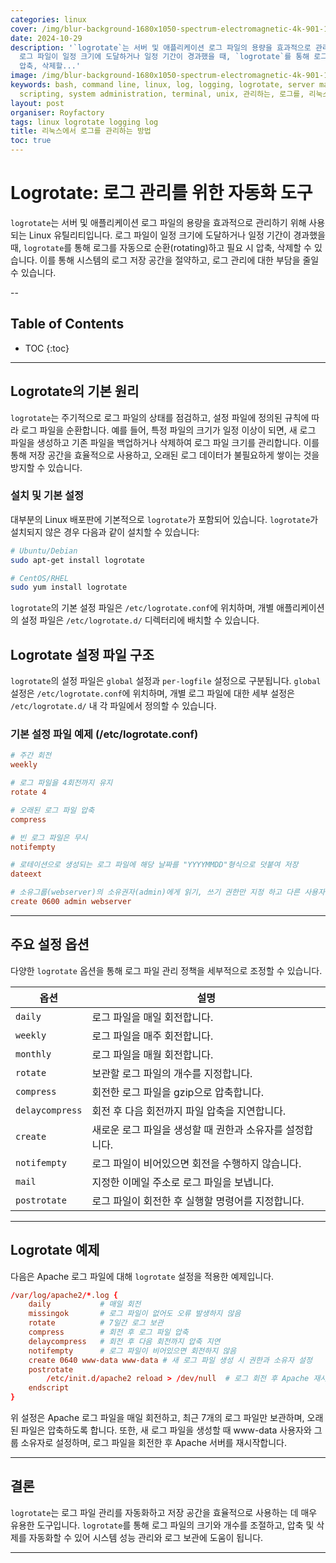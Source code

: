 ```yaml
---
categories: linux
cover: /img/blur-background-1680x1050-spectrum-electromagnetic-4k-901-1.jpg
date: 2024-10-29
description: '`logrotate`는 서버 및 애플리케이션 로그 파일의 용량을 효과적으로 관리하기 위해 사용되는 Linux 유틸리티입니다.
  로그 파일이 일정 크기에 도달하거나 일정 기간이 경과했을 때, `logrotate`를 통해 로그를 자동으로 순환(rotating)하고 필요 시
  압축, 삭제할...'
image: /img/blur-background-1680x1050-spectrum-electromagnetic-4k-901-1.jpg
keywords: bash, command line, linux, log, logging, logrotate, server management, shell
  scripting, system administration, terminal, unix, 관리하는, 로그를, 리눅스에서, 방법
layout: post
organiser: Royfactory
tags: linux logrotate logging log
title: 리눅스에서 로그를 관리하는 방법
toc: true
---
```


# Logrotate: 로그 관리를 위한 자동화 도구

`logrotate`는 서버 및 애플리케이션 로그 파일의 용량을 효과적으로 관리하기 위해 사용되는 Linux 유틸리티입니다. 로그 파일이 일정 크기에 도달하거나 일정 기간이 경과했을 때, `logrotate`를 통해 로그를 자동으로 순환(rotating)하고 필요 시 압축, 삭제할 수 있습니다. 이를 통해 시스템의 로그 저장 공간을 절약하고, 로그 관리에 대한 부담을 줄일 수 있습니다.

--
## Table of Contents

* TOC
{:toc}

---


## Logrotate의 기본 원리

`logrotate`는 주기적으로 로그 파일의 상태를 점검하고, 설정 파일에 정의된 규칙에 따라 로그 파일을 순환합니다. 예를 들어, 특정 파일의 크기가 일정 이상이 되면, 새 로그 파일을 생성하고 기존 파일을 백업하거나 삭제하여 로그 파일 크기를 관리합니다. 이를 통해 저장 공간을 효율적으로 사용하고, 오래된 로그 데이터가 불필요하게 쌓이는 것을 방지할 수 있습니다.

### 설치 및 기본 설정

대부분의 Linux 배포판에 기본적으로 `logrotate`가 포함되어 있습니다. `logrotate`가 설치되지 않은 경우 다음과 같이 설치할 수 있습니다:

```bash
# Ubuntu/Debian
sudo apt-get install logrotate

# CentOS/RHEL
sudo yum install logrotate
```

`logrotate`의 기본 설정 파일은 `/etc/logrotate.conf`에 위치하며, 개별 애플리케이션의 설정 파일은 `/etc/logrotate.d/` 디렉터리에 배치할 수 있습니다.

## Logrotate 설정 파일 구조

`logrotate`의 설정 파일은 `global` 설정과 `per-logfile` 설정으로 구분됩니다. `global` 설정은 `/etc/logrotate.conf`에 위치하며, 개별 로그 파일에 대한 세부 설정은 `/etc/logrotate.d/` 내 각 파일에서 정의할 수 있습니다.

### 기본 설정 파일 예제 (/etc/logrotate.conf)

```conf
# 주간 회전
weekly

# 로그 파일을 4회전까지 유지
rotate 4

# 오래된 로그 파일 압축
compress

# 빈 로그 파일은 무시
notifempty

# 로테이션으로 생성되는 로그 파일에 해당 날짜를 "YYYYMMDD"형식으로 덧붙여 저장
dateext

# 소유그룹(webserver)의 소유권자(admin)에게 읽기, 쓰기 권한만 지정 하고 다른 사용자에게 권한 부여 안함
create 0600 admin webserver
```

---

## 주요 설정 옵션

다양한 `logrotate` 옵션을 통해 로그 파일 관리 정책을 세부적으로 조정할 수 있습니다.

|옵션|설명|
|---|-----|
|`daily`|로그 파일을 매일 회전합니다.|
|`weekly`|로그 파일을 매주 회전합니다.|
|`monthly`|로그 파일을 매월 회전합니다.|
|`rotate`|보관할 로그 파일의 개수를 지정합니다.|
|`compress`|회전한 로그 파일을 gzip으로 압축합니다.|
|`delaycompress`|회전 후 다음 회전까지 파일 압축을 지연합니다.|
|`create`|새로운 로그 파일을 생성할 때 권한과 소유자를 설정합니다.|
|`notifempty`|로그 파일이 비어있으면 회전을 수행하지 않습니다.|
|`mail`|지정한 이메일 주소로 로그 파일을 보냅니다.|
|`postrotate`|로그 파일이 회전한 후 실행할 명령어를 지정합니다.|

---

## Logrotate 예제

다음은 Apache 로그 파일에 대해 `logrotate` 설정을 적용한 예제입니다.

```conf
/var/log/apache2/*.log {
    daily           # 매일 회전
    missingok       # 로그 파일이 없어도 오류 발생하지 않음
    rotate          # 7일간 로그 보관
    compress        # 회전 후 로그 파일 압축
    delaycompress   # 회전 후 다음 회전까지 압축 지연
    notifempty      # 로그 파일이 비어있으면 회전하지 않음
    create 0640 www-data www-data # 새 로그 파일 생성 시 권한과 소유자 설정
    postrotate
        /etc/init.d/apache2 reload > /dev/null  # 로그 회전 후 Apache 재시작
    endscript
}
```

위 설정은 Apache 로그 파일을 매일 회전하고, 최근 7개의 로그 파일만 보관하며, 오래된 파일은 압축하도록 합니다. 또한, 새 로그 파일을 생성할 때 www-data 사용자와 그룹 소유자로 설정하며, 로그 파일을 회전한 후 Apache 서버를 재시작합니다.

---

## 결론

`logrotate`는 로그 파일 관리를 자동화하고 저장 공간을 효율적으로 사용하는 데 매우 유용한 도구입니다. `logrotate`를 통해 로그 파일의 크기와 개수를 조절하고, 압축 및 삭제를 자동화할 수 있어 시스템 성능 관리와 로그 보관에 도움이 됩니다.

---



